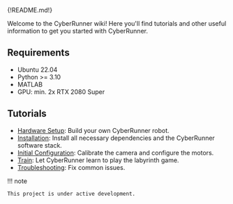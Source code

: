 {!README.md!}

Welcome to the CyberRunner wiki! Here you'll find tutorials and other useful information to get you started with CyberRunner.

## Requirements

* Ubuntu 22.04
* Python >= 3.10
* MATLAB
* GPU: min. 2x RTX 2080 Super

## Tutorials

* [Hardware Setup](Hardware-Setup): Build your own CyberRunner robot.
* [Installation](Installation): Install all necessary dependencies and the CyberRunner software stack.
* [Initial Configuration](Initial-Configuration): Calibrate the camera and configure the motors.
* [Train](Train): Let CyberRunner learn to play the labyrinth game.
* [Troubleshooting](Troubleshooting): Fix common issues.

!!! note

    This project is under active development.


